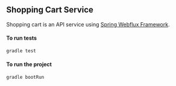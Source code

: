 Shopping Cart Service
----------------------------------------------

Shopping cart is an API service using [Spring Webflux Framework](https://docs.spring.io/spring/docs/current/spring-framework-reference/web-reactive.html).

#### To run tests

```bash
gradle test
```

#### To run the project

```bash
gradle bootRun
```